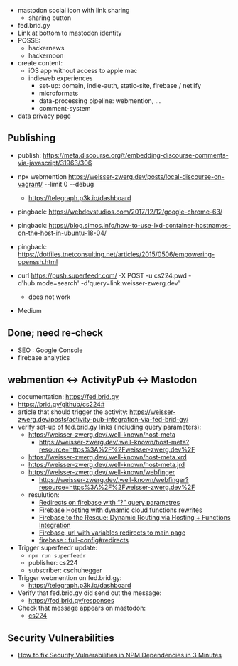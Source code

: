 
* mastodon social icon with link sharing
    * sharing button
* fed.brid.gy
* Link at bottom to mastodon identity
* POSSE:
    * hackernews
    * hackernoon
* create content:
    * iOS app without access to apple mac
    * indieweb experiences
        * set-up: domain, indie-auth, static-site, firebase / netlify
        * microformats
        * data-processing pipeline: webmention, ...
        * comment-system
* data privacy page

## Publishing

* publish: https://meta.discourse.org/t/embedding-discourse-comments-via-javascript/31963/306


* npx webmention https://weisser-zwerg.dev/posts/local-discourse-on-vagrant/ --limit 0 --debug
    * https://telegraph.p3k.io/dashboard
* pingback: https://webdevstudios.com/2017/12/12/google-chrome-63/
* pingback: https://blog.simos.info/how-to-use-lxd-container-hostnames-on-the-host-in-ubuntu-18-04/
* pingback: https://dotfiles.tnetconsulting.net/articles/2015/0506/empowering-openssh.html


* curl https://push.superfeedr.com/ -X POST -u cs224:pwd -d'hub.mode=search' -d'query=link:weisser-zwerg.dev'
    * does not work


* Medium

## Done; need re-check 

* SEO : Google Console
* firebase analytics


## webmention <-> ActivityPub <-> Mastodon

* documentation: https://fed.brid.gy
* https://brid.gy/github/cs224#
* article that should trigger the activity: https://weisser-zwerg.dev/posts/activity-pub-integration-via-fed-brid-gy/
* verify set-up of fed.brid.gy links (including query parameters):
    * https://weisser-zwerg.dev/.well-known/host-meta
        * https://weisser-zwerg.dev/.well-known/host-meta?resource=https%3A%2F%2Fweisser-zwerg.dev%2F
    * https://weisser-zwerg.dev/.well-known/host-meta.xrd
    * https://weisser-zwerg.dev/.well-known/host-meta.jrd
    * https://weisser-zwerg.dev/.well-known/webfinger
        * https://weisser-zwerg.dev/.well-known/webfinger?resource=https%3A%2F%2Fweisser-zwerg.dev%2F
    * resulution:
        * [Redirects on firebase with “?” query parametres](https://stackoverflow.com/questions/34981581/redirects-on-firebase-with-query-parametres)
        * [Firebase Hosting with dynamic cloud functions rewrites](https://stackoverflow.com/questions/44959652/firebase-hosting-with-dynamic-cloud-functions-rewrites/45224176#45224176)
        * [Firebase to the Rescue: Dynamic Routing via Hosting + Functions Integration](https://hackernoon.com/firebase-to-the-rescue-dynamic-routing-via-hosting-functions-integration-aef888ddf311)
        * [Firebase, url with variables redirects to main page](https://stackoverflow.com/questions/52712881/firebase-url-with-variables-redirects-to-main-page)
        * [firebase : full-config#redirects](https://firebase.google.com/docs/hosting/full-config#redirects)
* Trigger superfeedr update:
    * `npm run superfeedr`
    * publisher: cs224
    * subscriber: cschuhegger
* Trigger webmention on fed.brid.gy:
    * https://telegraph.p3k.io/dashboard
* Verify that fed.brid.gy did send out the message:
    * https://fed.brid.gy/responses
* Check that message appears on mastodon:
    * [cs224](https://mastodon.social/@cs224/102805835248700188)

## Security Vulnerabilities

* [How to fix Security Vulnerabilities in NPM Dependencies in 3 Minutes](https://hackernoon.com/how-fix-security-vulnerabilities-in-npm-dependencies-in-3-minutes-rq9g3y7u)
